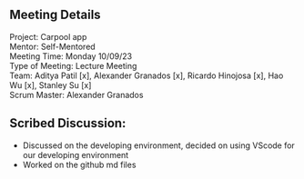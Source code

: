 ## Meeting Details  

Project: Carpool app  
Mentor: Self-Mentored  
Meeting Time: Monday 10/09/23  
Type of Meeting: Lecture Meeting  
Team: Aditya Patil [x], Alexander Granados [x], Ricardo Hinojosa [x], Hao Wu [x], Stanley Su [x]  
Scrum Master: Alexander Granados

## Scribed Discussion:

- Discussed on the developing environment, decided on using VScode for our developing environment  
- Worked on the github md files
